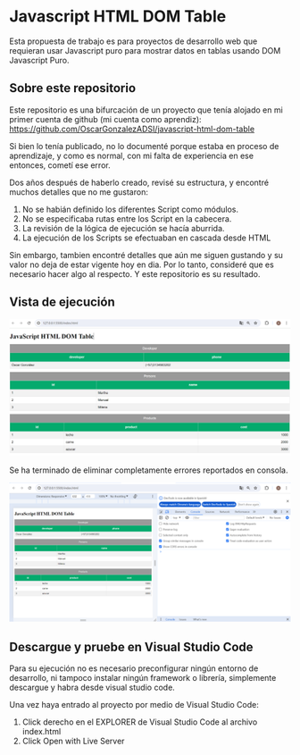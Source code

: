 # Javascript HTML DOM Table

Esta propuesta de trabajo es para proyectos 
de desarrollo web que requieran usar Javascript 
puro para mostrar datos en tablas usando DOM 
Javascript Puro.

## Sobre este repositorio

Este repositorio es una bifurcación de un proyecto
que tenía alojado en mi primer cuenta de github
(mi cuenta como aprendiz):
https://github.com/OscarGonzalezADSI/javascript-html-dom-table

Si bien lo tenía publicado, no lo documenté porque estaba en proceso de aprendizaje, y como es normal, con mi falta de experiencia en ese entonces, cometí ese error.

Dos años después de haberlo creado, revisé su estructura, y encontré muchos detalles que no me gustaron:

<ol>
<li>No se habián definido los diferentes Script como módulos.</li>
<li>No se especificaba rutas entre los Script en la cabecera.</li>
<li>La revisión de la lógica de ejecución se hacía aburrida.</li>
<li>La ejecución de los Scripts se efectuaban en cascada desde HTML</li>
</ol>

Sin embargo, tambien encontré detalles que aún me siguen gustando y su valor no deja de estar vigente hoy en dia. Por lo tanto, consideré que es necesario hacer algo al respecto. Y este repositorio es su resultado.
## Vista de ejecución

![alt text](./images/despliegle.png)

Se ha terminado de eliminar completamente 
errores reportados en consola.

![alt text](./images/consola.png)

## Descargue y pruebe en Visual Studio Code
Para su ejecución no es necesario preconfigurar 
ningún entorno de desarrollo, ni tampoco instalar 
ningún framework o librería, simplemente descargue y habra desde visual studio code.   

Una vez haya entrado al proyecto por medio de Visual Studio Code:
<ol>
<li>Click derecho en el EXPLORER  de Visual Studio Code al archivo index.html</li>
<li>Click Open with Live Server</li>
</ol>
